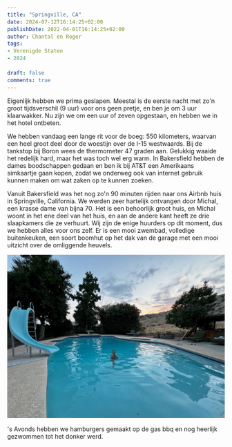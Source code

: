 ```yaml
---
title: "Springville, CA"
date: 2024-07-12T16:14:25+02:00
publishDate: 2022-04-01T16:14:25+02:00
author: Chantal en Roger
tags:
- Verenigde Staten
- 2024

draft: false
comments: true
---
```


Eigenlijk hebben we prima geslapen. Meestal is de eerste nacht met zo'n groot tijdsverschil (9 uur) voor ons geen pretje, en ben je om 3 uur klaarwakker. Nu zijn we om een uur of zeven opgestaan, en hebben we in het hotel ontbeten.

We hebben vandaag een lange rit voor de boeg: 550 kilometers, waarvan een heel groot deel door de woestijn over de I-15 westwaards. Bij de tankstop bij Boron wees de thermometer 47 graden aan. Gelukkig waaide het redelijk hard, maar het was toch wel erg warm. In Bakersfield hebben de dames boodschappen gedaan en ben ik bij AT&T een Amerikaans simkaartje gaan kopen, zodat we onderweg ook van internet gebruik kunnen maken om wat zaken op te kunnen zoeken.

Vanuit Bakersfield was het nog zo'n 90 minuten rijden naar ons Airbnb huis in Springville, California. We werden zeer hartelijk ontvangen door Michal, een krasse dame van bijna 70. Het is een behoorlijk groot huis, en Michal woont in het ene deel van het huis, en aan de andere kant heeft ze drie slaapkamers die ze verhuurt. Wij zijn de enige huurders op dit moment, dus we hebben alles voor ons zelf. Er is een mooi zwembad, volledige buitenkeuken, een soort boomhut op het dak van de garage met een mooi uitzicht over de omliggende heuvels.

![Springville](./images/IMG_4812.jpg)

's Avonds hebben we hamburgers gemaakt op de gas bbq en nog heerlijk gezwommen tot het donker werd.
